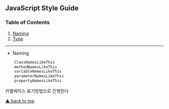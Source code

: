 ## JavaScript Style Guide


<a name="top"></a>
### Table of Contents

  1. [Naming](#Naming)
  1. [Type](#Type)
  
  
  
  
  
  
  
  
  
  
  
  
  
  
---------------------------------------------------------------------------------------------------------------------------------------------
<a name="Naming"></a>
- Naming  
  
```js
    ClassNamesLikeThis
    methodNamesLikeThis
    variableNamesLikeThis
    parameterNamesLikeThis
    propertyNamesLikeThis
```

카멜케이스 표기방법으로 진행한다







<a href="#top">▲ back to top</a>  
